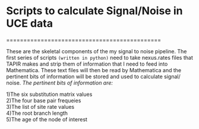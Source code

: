 # Scripts to calculate Signal/Noise in UCE data
=============================================

These are the skeletal components of the my signal to noise pipeline. The first series of scripts `(written in python)` need to take nexus.rates files that TAPIR makes and strip them of information that I need to feed into Mathematica. These text files will then be read by Mathematica and the pertinent bits of information will be stored and used to calculate signal/ noise. *The pertinent bits of information are:*

 1)The six substitution matrix values  
 2)The four base pair frequeies  
 3)The list of site rate values  
 4)The root branch length  
 5)The age of the node of interest  
